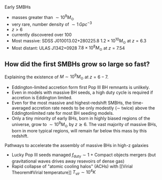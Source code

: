 Early SMBHs
- masses greater than $\sim 10^9 M_\odot$
- very rare, number density of $\sim 1\, Gpc^{-3}$ 
- $z > 6$
- currently discovered over 100
- Most massive: SDSS J010013.02+280225.8 $1.2\times10^{10} M_\odot$ at $z=6.3$
- Most distant: ULAS J1342+0928 $7.8\times10^{8} M_\odot$ at $z=7.54$

## How did the first SMBHs grow so large so fast?
Explaining the existence of $M \sim 10^9 M_\odot$ at $z=6-7$.
- Eddington-limited accretion form first Pop III BH remnants is unlikely.
- Even in models with massive BH seeds, a high duty cycle is required if accretion is Eddington limited.
- Even for the most massive and highest-redshift SMBHs, the time-averaged accretion rate needs to be only modestly (∼ twice) above the Eddingtonlimited rate for most BH seeding models.
- Only a tiny minority of early BHs, born in highly biased regions of the universe, grow to $∼ 10^9M_\odot$ by $z \gtrsim 6$. The vast majority of massive BHs, born in more typical regions, will remain far below this mass by this redshift.

Pathways to accelerate the assembly of massive BHs in high-z galaxies
- Lucky Pop III seeds managed $f_\text{duty} \sim 1$ + Compact objects mergers (but gravitational waves drives away resevoirs of dense gas)
- Rapid collapse of "atomic cooling halos" (ACHs) with [[Virial Theorem#Virial temperature]] $T_{vir} \sim 10^4 K$
